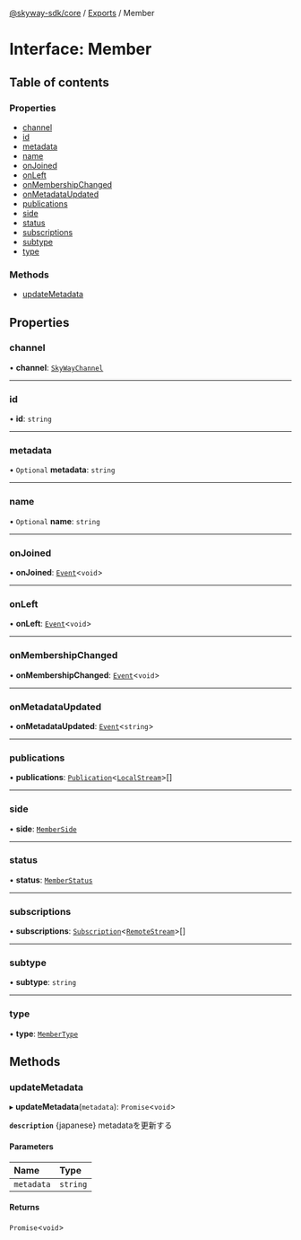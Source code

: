 [@skyway-sdk/core](../README.md) / [Exports](../modules.md) / Member

# Interface: Member

## Table of contents

### Properties

- [channel](Member.md#channel)
- [id](Member.md#id)
- [metadata](Member.md#metadata)
- [name](Member.md#name)
- [onJoined](Member.md#onjoined)
- [onLeft](Member.md#onleft)
- [onMembershipChanged](Member.md#onmembershipchanged)
- [onMetadataUpdated](Member.md#onmetadataupdated)
- [publications](Member.md#publications)
- [side](Member.md#side)
- [status](Member.md#status)
- [subscriptions](Member.md#subscriptions)
- [subtype](Member.md#subtype)
- [type](Member.md#type)

### Methods

- [updateMetadata](Member.md#updatemetadata)

## Properties

### channel

• **channel**: [`SkyWayChannel`](../classes/SkyWayChannel.md)

___

### id

• **id**: `string`

___

### metadata

• `Optional` **metadata**: `string`

___

### name

• `Optional` **name**: `string`

___

### onJoined

• **onJoined**: [`Event`](../classes/Event.md)<`void`\>

___

### onLeft

• **onLeft**: [`Event`](../classes/Event.md)<`void`\>

___

### onMembershipChanged

• **onMembershipChanged**: [`Event`](../classes/Event.md)<`void`\>

___

### onMetadataUpdated

• **onMetadataUpdated**: [`Event`](../classes/Event.md)<`string`\>

___

### publications

• **publications**: [`Publication`](Publication.md)<[`LocalStream`](../modules.md#localstream)\>[]

___

### side

• **side**: [`MemberSide`](../modules.md#memberside)

___

### status

• **status**: [`MemberStatus`](../modules.md#memberstatus)

___

### subscriptions

• **subscriptions**: [`Subscription`](Subscription.md)<[`RemoteStream`](../modules.md#remotestream)\>[]

___

### subtype

• **subtype**: `string`

___

### type

• **type**: [`MemberType`](../modules.md#membertype)

## Methods

### updateMetadata

▸ **updateMetadata**(`metadata`): `Promise`<`void`\>

**`description`** {japanese} metadataを更新する

#### Parameters

| Name | Type |
| :------ | :------ |
| `metadata` | `string` |

#### Returns

`Promise`<`void`\>
